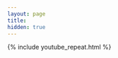 ```yaml
---
layout: page
title:
hidden: true
---
```

{% include youtube_repeat.html %}
<div id="youTubeRepeat"></div>
